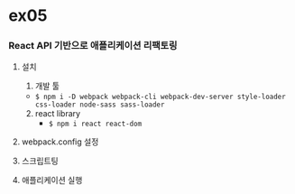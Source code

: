 # ex05
### React API 기반으로 애플리케이션 리팩토링

1. 설치
    1. 개발 툴
      - ```$ npm i -D webpack webpack-cli webpack-dev-server style-loader css-loader node-sass sass-loader ```
    2. react library 
        - ```$ npm i react react-dom ```  

2. webpack.config 설정   

3. 스크립트팅   

4. 애플리케이션 실행   